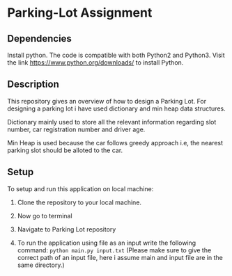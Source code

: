 # Parking-Lot Assignment

## Dependencies

Install python. The code is compatible with both Python2 and Python3.
Visit the link https://www.python.org/downloads/ to install Python.

## Description

This repository gives an overview of how to design a Parking Lot. For designing a parking lot i have used dictionary and min heap data structures.

Dictionary mainly used to store all the relevant information regarding slot number, car registration number and driver age.

Min Heap is used because the car follows greedy approach i.e, the nearest parking slot should be alloted to the car.

## Setup

To setup and run this application on local machine:

1. Clone the repository to your local machine.

2. Now go to terminal

3. Navigate to Parking Lot repository

4. To run the application using file as an input write the following command: `python main.py input.txt` (Please make sure to give the correct path of an input file, here i assume main and input file are in the same directory.)
